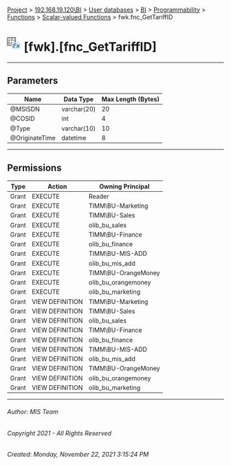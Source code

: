 #### 

[Project](../../../../../../index.md) > [192.168.19.120\\BI](../../../../../index.md) > [User databases](../../../../index.md) > [BI](../../../index.md) > [Programmability](../../index.md) > [Functions](../index.md) > [Scalar-valued Functions](Scalar-valued_Functions.md) > fwk.fnc_GetTariffID

# ![Scalar-valued Functions](../../../../../../Images/Function_Scalar32.png) [fwk].[fnc_GetTariffID]

---

## <a name="#parameters"></a>Parameters

| Name | Data Type | Max Length (Bytes) |
|---|---|---|
| @MSISDN | varchar(20) | 20 |
| @COSID | int | 4 |
| @Type | varchar(10) | 10 |
| @OriginateTime | datetime | 8 |


---

## <a name="#permissions"></a>Permissions

| Type | Action | Owning Principal |
|---|---|---|
| Grant | EXECUTE | Reader |
| Grant | EXECUTE | TIMM\\BU-Marketing |
| Grant | EXECUTE | TIMM\\BU-Sales |
| Grant | EXECUTE | olib_bu_sales |
| Grant | EXECUTE | TIMM\\BU-Finance |
| Grant | EXECUTE | olib_bu_finance |
| Grant | EXECUTE | TIMM\\BU-MIS-ADD |
| Grant | EXECUTE | olib_bu_mis_add |
| Grant | EXECUTE | TIMM\\BU-OrangeMoney |
| Grant | EXECUTE | olib_bu_orangemoney |
| Grant | EXECUTE | olib_bu_marketing |
| Grant | VIEW DEFINITION | TIMM\\BU-Marketing |
| Grant | VIEW DEFINITION | TIMM\\BU-Sales |
| Grant | VIEW DEFINITION | olib_bu_sales |
| Grant | VIEW DEFINITION | TIMM\\BU-Finance |
| Grant | VIEW DEFINITION | olib_bu_finance |
| Grant | VIEW DEFINITION | TIMM\\BU-MIS-ADD |
| Grant | VIEW DEFINITION | olib_bu_mis_add |
| Grant | VIEW DEFINITION | TIMM\\BU-OrangeMoney |
| Grant | VIEW DEFINITION | olib_bu_orangemoney |
| Grant | VIEW DEFINITION | olib_bu_marketing |


---

###### Author:  MIS Team

###### Copyright 2021 - All Rights Reserved

###### Created: Monday, November 22, 2021 3:15:24 PM

